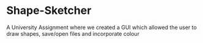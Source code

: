 # Shape-Sketcher
A University Assignment where we created a GUI which allowed the user to draw shapes, save/open files and incorporate colour
